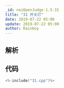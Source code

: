 ```yaml
---
_id: noiOpenJudge-1.5-31
title: "31 开关灯"
date: 2019-07-22 05:00
update: 2019-07-22 05:00
author: Rainboy
---
```


## 解析

## 代码

```c
<%-include("31.cpp")%>
```


